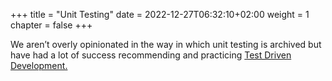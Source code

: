 +++
title = "Unit Testing"
date = 2022-12-27T06:32:10+02:00
weight = 1
chapter = false
+++

We aren’t overly opinionated in the way in which unit testing is archived but have had a lot of success recommending and practicing [Test Driven Development.](https://www.agilealliance.org/glossary/tdd/)
